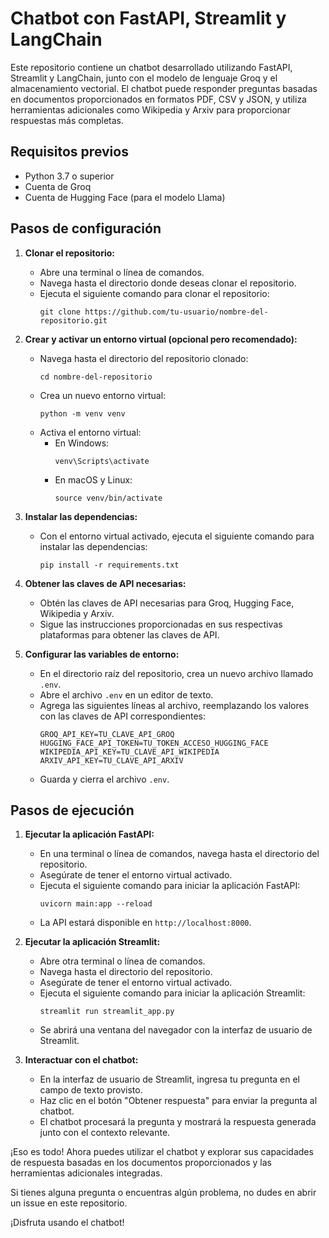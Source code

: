 # Chatbot con FastAPI, Streamlit y LangChain

Este repositorio contiene un chatbot desarrollado utilizando FastAPI, Streamlit y LangChain, junto con el modelo de lenguaje Groq y el almacenamiento vectorial. El chatbot puede responder preguntas basadas en documentos proporcionados en formatos PDF, CSV y JSON, y utiliza herramientas adicionales como Wikipedia y Arxiv para proporcionar respuestas más completas.

## Requisitos previos
- Python 3.7 o superior
- Cuenta de Groq
- Cuenta de Hugging Face (para el modelo Llama)

## Pasos de configuración

1. **Clonar el repositorio:**
   - Abre una terminal o línea de comandos.
   - Navega hasta el directorio donde deseas clonar el repositorio.
   - Ejecuta el siguiente comando para clonar el repositorio:
     ```
     git clone https://github.com/tu-usuario/nombre-del-repositorio.git
     ```

2. **Crear y activar un entorno virtual (opcional pero recomendado):**
   - Navega hasta el directorio del repositorio clonado:
     ```
     cd nombre-del-repositorio
     ```
   - Crea un nuevo entorno virtual:
     ```
     python -m venv venv
     ```
   - Activa el entorno virtual:
     - En Windows:
       ```
       venv\Scripts\activate
       ```
     - En macOS y Linux:
       ```
       source venv/bin/activate
       ```

3. **Instalar las dependencias:**
   - Con el entorno virtual activado, ejecuta el siguiente comando para instalar las dependencias:
     ```
     pip install -r requirements.txt
     ```

4. **Obtener las claves de API necesarias:**
   - Obtén las claves de API necesarias para Groq, Hugging Face, Wikipedia y Arxiv.
   - Sigue las instrucciones proporcionadas en sus respectivas plataformas para obtener las claves de API.

5. **Configurar las variables de entorno:**
   - En el directorio raíz del repositorio, crea un nuevo archivo llamado `.env`.
   - Abre el archivo `.env` en un editor de texto.
   - Agrega las siguientes líneas al archivo, reemplazando los valores con las claves de API correspondientes:
     ```
     GROQ_API_KEY=TU_CLAVE_API_GROQ
     HUGGING_FACE_API_TOKEN=TU_TOKEN_ACCESO_HUGGING_FACE
     WIKIPEDIA_API_KEY=TU_CLAVE_API_WIKIPEDIA
     ARXIV_API_KEY=TU_CLAVE_API_ARXIV
     ```
   - Guarda y cierra el archivo `.env`.

## Pasos de ejecución

1. **Ejecutar la aplicación FastAPI:**
   - En una terminal o línea de comandos, navega hasta el directorio del repositorio.
   - Asegúrate de tener el entorno virtual activado.
   - Ejecuta el siguiente comando para iniciar la aplicación FastAPI:
     ```
     uvicorn main:app --reload
     ```
   - La API estará disponible en `http://localhost:8000`.

2. **Ejecutar la aplicación Streamlit:**
   - Abre otra terminal o línea de comandos.
   - Navega hasta el directorio del repositorio.
   - Asegúrate de tener el entorno virtual activado.
   - Ejecuta el siguiente comando para iniciar la aplicación Streamlit:
     ```
     streamlit run streamlit_app.py
     ```
   - Se abrirá una ventana del navegador con la interfaz de usuario de Streamlit.

3. **Interactuar con el chatbot:**
   - En la interfaz de usuario de Streamlit, ingresa tu pregunta en el campo de texto provisto.
   - Haz clic en el botón "Obtener respuesta" para enviar la pregunta al chatbot.
   - El chatbot procesará la pregunta y mostrará la respuesta generada junto con el contexto relevante.

¡Eso es todo! Ahora puedes utilizar el chatbot y explorar sus capacidades de respuesta basadas en los documentos proporcionados y las herramientas adicionales integradas.

Si tienes alguna pregunta o encuentras algún problema, no dudes en abrir un issue en este repositorio.

¡Disfruta usando el chatbot!
